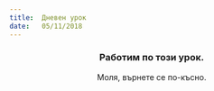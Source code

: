 ```yaml
---
title:  Дневен урок
date:   05/11/2018
---
```


### <center>Работим по този урок.</center>
<center>Моля, върнете се по-късно.</center>